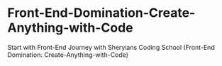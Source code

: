 # Front-End-Domination-Create-Anything-with-Code
Start with Front-End Journey with Sheryians Coding School (Front-End Domination: Create-Anything-with-Code)
